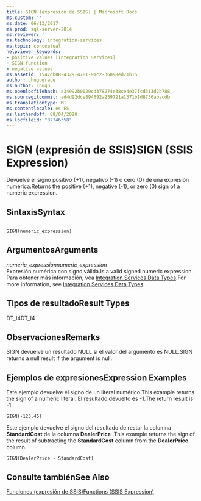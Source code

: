 ```yaml
---
title: SIGN (expresión de SSIS) | Microsoft Docs
ms.custom: ''
ms.date: 06/13/2017
ms.prod: sql-server-2014
ms.reviewer: ''
ms.technology: integration-services
ms.topic: conceptual
helpviewer_keywords:
- positive values [Integration Services]
- SIGN function
- negative values
ms.assetid: 1547db08-4329-4781-91c2-36898ed71b15
author: chugugrace
ms.author: chugu
ms.openlocfilehash: a34992b0029cd378274e38ce4e37fcd313d2b788
ms.sourcegitcommit: ad4d92dce894592a259721a1571b1d8736abacdb
ms.translationtype: MT
ms.contentlocale: es-ES
ms.lasthandoff: 08/04/2020
ms.locfileid: "87746358"
---
```

# <a name="sign-ssis-expression"></a><span data-ttu-id="0e3de-102">SIGN (expresión de SSIS)</span><span class="sxs-lookup"><span data-stu-id="0e3de-102">SIGN (SSIS Expression)</span></span>
  <span data-ttu-id="0e3de-103">Devuelve el signo positivo (+1), negativo (-1) o cero (0) de una expresión numérica.</span><span class="sxs-lookup"><span data-stu-id="0e3de-103">Returns the positive (+1), negative (-1), or zero (0) sign of a numeric expression.</span></span>  
  
## <a name="syntax"></a><span data-ttu-id="0e3de-104">Sintaxis</span><span class="sxs-lookup"><span data-stu-id="0e3de-104">Syntax</span></span>  
  
```  
  
SIGN(numeric_expression)  
```  
  
## <a name="arguments"></a><span data-ttu-id="0e3de-105">Argumentos</span><span class="sxs-lookup"><span data-stu-id="0e3de-105">Arguments</span></span>  
 <span data-ttu-id="0e3de-106">*numeric_expression*</span><span class="sxs-lookup"><span data-stu-id="0e3de-106">*numeric_expression*</span></span>  
 <span data-ttu-id="0e3de-107">Expresión numérica con signo válida.</span><span class="sxs-lookup"><span data-stu-id="0e3de-107">Is a valid signed numeric expression.</span></span> <span data-ttu-id="0e3de-108">Para obtener más información, vea [Integration Services Data Types](../data-flow/integration-services-data-types.md).</span><span class="sxs-lookup"><span data-stu-id="0e3de-108">For more information, see [Integration Services Data Types](../data-flow/integration-services-data-types.md).</span></span>  
  
## <a name="result-types"></a><span data-ttu-id="0e3de-109">Tipos de resultado</span><span class="sxs-lookup"><span data-stu-id="0e3de-109">Result Types</span></span>  
 <span data-ttu-id="0e3de-110">DT_I4</span><span class="sxs-lookup"><span data-stu-id="0e3de-110">DT_I4</span></span>  
  
## <a name="remarks"></a><span data-ttu-id="0e3de-111">Observaciones</span><span class="sxs-lookup"><span data-stu-id="0e3de-111">Remarks</span></span>  
 <span data-ttu-id="0e3de-112">SIGN devuelve un resultado NULL si el valor del argumento es NULL.</span><span class="sxs-lookup"><span data-stu-id="0e3de-112">SIGN returns a null result if the argument is null.</span></span>  
  
## <a name="expression-examples"></a><span data-ttu-id="0e3de-113">Ejemplos de expresiones</span><span class="sxs-lookup"><span data-stu-id="0e3de-113">Expression Examples</span></span>  
 <span data-ttu-id="0e3de-114">Este ejemplo devuelve el signo de un literal numérico.</span><span class="sxs-lookup"><span data-stu-id="0e3de-114">This example returns the sign of a numeric literal.</span></span> <span data-ttu-id="0e3de-115">El resultado devuelto es -1.</span><span class="sxs-lookup"><span data-stu-id="0e3de-115">The return result is -1.</span></span>  
  
```  
SIGN(-123.45)  
```  
  
 <span data-ttu-id="0e3de-116">Este ejemplo devuelve el signo del resultado de restar la columna **StandardCost** de la columna **DealerPrice** .</span><span class="sxs-lookup"><span data-stu-id="0e3de-116">This example returns the sign of the result of subtracting the **StandardCost** column from the **DealerPrice** column.</span></span>  
  
```  
SIGN(DealerPrice - StandardCost)  
```  
  
## <a name="see-also"></a><span data-ttu-id="0e3de-117">Consulte también</span><span class="sxs-lookup"><span data-stu-id="0e3de-117">See Also</span></span>  
 [<span data-ttu-id="0e3de-118">Funciones &#40;expresión de SSIS&#41;</span><span class="sxs-lookup"><span data-stu-id="0e3de-118">Functions &#40;SSIS Expression&#41;</span></span>](functions-ssis-expression.md)  
  
  
